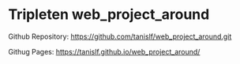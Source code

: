 # Tripleten web_project_around

Github Repository:
https://github.com/tanislf/web_project_around.git

Githug Pages: 
https://tanislf.github.io/web_project_around/
